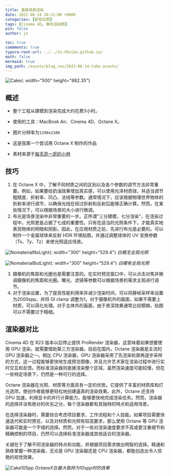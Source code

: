 ```yaml
---
title: 蛋糕场景渲染
date: 2022-06-14 20:21:00 +0800
categories: [影视后期]
tags: [Cinema 4D, 静态渲染图]
pin: false
author: jo

toc: true
commments: true
typora-root-url: ../../Jo-CRuiSe.github.io/
math: false
mermaid: true
img_path: /assets/blog_res/2023-06-14-Cake.assets/
---
```


![Cake](/Cake.png){: width="500" height="882.35"}

## 概述

- 整个工程从建模到渲染完成大约花费3小时。

- 使用的工具：MacBook Air、Cinema 4D、Octane X。

- 图片分辨率为`1190x2100`

- 这是我第一个尝试用 Octane X 制作的作品

- 素材来源于[每天逛一逛的小林](https://www.bilibili.com/video/BV1rW4y1R7pc/?spm_id_from=333.337.search-card.all.click&vd_source=27f8535b972612917de0cca10f45313f)

## 技巧

1. 在 Octane X 中，了解不同材质之间的区别以及各个参数的调节方法非常重要。例如，如果要给奶油效果增加真实感，可以使用光泽材质球，并适当调节粗糙度、折射率、凹凸、法线等参数。通常情况下，应该根据物理世界物体的折射率进行调节，以确保光线在经过折射和反射后能够正确计算。然而，在某些情况下，可以根据场景的大小进行微调。
2. 布光是场景渲染中非常重要的一步。正所谓"三分建模，七分渲染"，在渲染过程中，光照更是占据了七成的重要性。只有在适当的光照条件下，才能真实地表现物体的明暗和阴影。因此，在应用材质之前，先进行布光是必要的。可以制作一个金属球体来反射 HDR 环境贴图，并通过调整球体的 UV 变换参数（Tx、Ty、Tz）来使光照适应场景。

![NomaterialNoLight](/NomaterialNoLight.png){: width="300" height="529.4"}
_白模无全局光照_

![NomaterialButLight](/NomaterialButLight.png){: width="300" height="529.4"}
_白模有全局光照_

3. 摄像机的焦距和光圈也是需要注意的。在实时预览窗口中，可以点击对焦并微调摄像机的焦距和光圈。曝光、滤镜等参数可以根据场景的需求主观进行调节。
4. 对于渲染设置，为了提高性能利用率并减少渲染时间，可以将静帧采样率设置为2000spp，并将 GI clamp 调整为1。对于摄像机外的画面，如果不需要上材质，可以简化处理。对于主体外的画面，由于景深效果通常比较模糊，贴图可以不需要过于精细。

## 渲染器对比

Cinema 4D 在 R23 版本以后停止提供 ProRender 渲染器，这意味着如果想要使用 GPU 渲染，就需要借助第三方渲染器。目前在国内，Octane 渲染器是主流的 GPU 渲染器之一。相比 CPU 渲染器，GPU 渲染器采用了先渲染轮廓再逐步采样的方式，这一过程能够更快地生成预览图像，并且允许艺术家在渲染过程中进行实时交互和反馈。而标准渲染器则直接渲染整个区域，虽然渲染速度可能较慢，但在一些特定场景下，仍然是一种可行的选择。

Octane 渲染器在光照、材质等方面具有一定的优势。它提供了丰富的材质库和灯光选项，使创作者能够更轻松地创建逼真的渲染效果。此外，Octane 还支持 GPU 加速，利用显卡的并行计算能力，能够更快地完成渲染任务。然而，渲染器的选择并没有绝对的优劣之分，每个渲染器都有其独特的特点和适用场景。

在选择渲染器时，需要综合考虑项目要求、工作流程和个人技能。如果项目需要快速迭代和实时预览，以及对材质和光照有较高要求，那么使用 Octane 等 GPU 渲染器可能是一个不错的选择。然而，对于一些对渲染速度要求不高或更注重细节和精确控制的项目，仍然可以选择标准渲染器或其他适合的渲染器。

关键在于了解不同渲染器的特点和功能，并根据项目需求做出明智的选择。精通和熟练掌握一种渲染器，无论是 GPU 渲染器还是 CPU 渲染器，都能创造出令人惊艳的视觉效果。

![Cake10Spp](Cake10Spp.png)
_OctaneX在最大取样为10spp时的效果_
